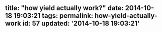 title: "how yield actually work?"
date: 2014-10-18 19:03:21
tags:
permalink: how-yield-actually-work
id: 57
updated: '2014-10-18 19:03:21'
---



